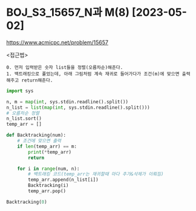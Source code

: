 # BOJ_S3_15657_N과 M(8) [2023-05-02]
https://www.acmicpc.net/problem/15657

<접근법>
``` 
0. 먼저 입력받은 숫자 list들을 정렬(오름차순)해준다.
1. 백트래킹으로 풀었는데, 아래 그림처럼 계속 재귀로 들어가다가 조건(m)에 맞으면 출력 해주고 return해준다.
```


```python
import sys

n, m = map(int, sys.stdin.readline().split())
n_list = list(map(int, sys.stdin.readline().split()))
# 오름차순 정렬
n_list.sort()
temp_arr = []

def Backtracking(num):
    # 조건에 맞으면 출력
    if len(temp_arr) == m:
        print(*temp_arr)
        return

    for i in range(num, n):
        # 백트래킹 코드(temp_arr는 재귀할때 마다 추가&삭제가 이뤄짐)
        temp_arr.append(n_list[i])
        Backtracking(i)
        temp_arr.pop()

Backtracking(0)
```